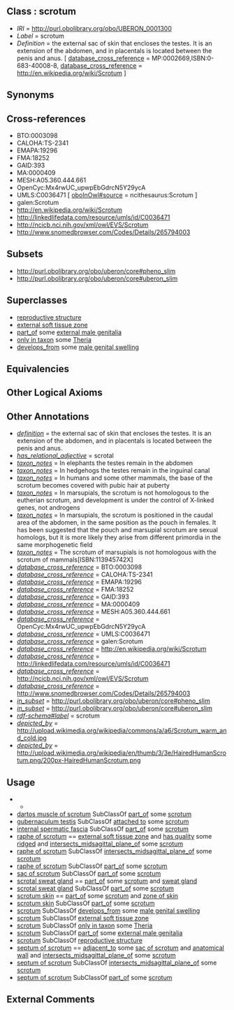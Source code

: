 
## Class : scrotum

 * *IRI* = http://purl.obolibrary.org/obo/UBERON_0001300
 * *Label* = scrotum
 * *Definition* = the external sac of skin that encloses the testes. It is an extension of the abdomen, and in placentals is located between the penis and anus. [ [database_cross_reference](../../ef/oboInOwl#hasDbXref.md) = MP:0002669,ISBN:0-683-40008-8, [database_cross_reference](../../ef/oboInOwl#hasDbXref.md) = http://en.wikipedia.org/wiki/Scrotum ]

## Synonyms


## Cross-references

 * BTO:0003098
 * CALOHA:TS-2341
 * EMAPA:19296
 * FMA:18252
 * GAID:393
 * MA:0000409
 * MESH:A05.360.444.661
 * OpenCyc:Mx4rwUC_upwpEbGdrcN5Y29ycA
 * UMLS:C0036471 [ [oboInOwl#source](../../ce/oboInOwl#source.md) = ncithesaurus:Scrotum ]
 * galen:Scrotum
 * http://en.wikipedia.org/wiki/Scrotum
 * http://linkedlifedata.com/resource/umls/id/C0036471
 * http://ncicb.nci.nih.gov/xml/owl/EVS/Scrotum
 * http://www.snomedbrowser.com/Codes/Details/265794003

## Subsets

 * http://purl.obolibrary.org/obo/uberon/core#pheno_slim
 * http://purl.obolibrary.org/obo/uberon/core#uberon_slim

## Superclasses

 * [reproductive structure](../../UBERON/56/UBERON_0005156.md)
 * [external soft tissue zone](../../UBERON/29/UBERON_0034929.md)
 * [part_of](../../BFO/50/BFO_0000050.md) some [external male genitalia](../../UBERON/53/UBERON_0004053.md)
 * [only in taxon](../../RO/60/RO_0002160.md) some [Theria <Mammalia>](../../NCBITaxon/25/NCBITaxon_32525.md)
 * [develops_from](../../RO/02/RO_0002202.md) some [male genital swelling](../../UBERON/56/UBERON_0011756.md)

## Equivalencies


## Other Logical Axioms


## Other Annotations

 * *[definition](../../IAO/15/IAO_0000115.md)* = the external sac of skin that encloses the testes. It is an extension of the abdomen, and in placentals is located between the penis and anus.
 * *[has_relational_adjective](../../UBPROP/07/UBPROP_0000007.md)* = scrotal
 * *[taxon_notes](../../UBPROP/08/UBPROP_0000008.md)* = In elephants the testes remain in the abdomen
 * *[taxon_notes](../../UBPROP/08/UBPROP_0000008.md)* = In hedgehogs the testes remain in the inguinal canal
 * *[taxon_notes](../../UBPROP/08/UBPROP_0000008.md)* = In humans and some other mammals, the base of the scrotum becomes covered with pubic hair at puberty
 * *[taxon_notes](../../UBPROP/08/UBPROP_0000008.md)* = In marsupials, the scrotum is not homologous to the eutherian scrotum, and development is under the control of X-linked genes, not androgens
 * *[taxon_notes](../../UBPROP/08/UBPROP_0000008.md)* = In marsupials, the scrotum is positioned in the caudal area of the abdomen, in the same position as the pouch in females. It has been suggested that the pouch and marsupial scrotum are sexual homologs, but it is more likely they arise from different primordia in the same morphogenetic field
 * *[taxon_notes](../../UBPROP/08/UBPROP_0000008.md)* = The scrotum of marsupials is not homologous with the scrotum of mammals[ISBN:113945742X]
 * *[database_cross_reference](../../ef/oboInOwl#hasDbXref.md)* = BTO:0003098
 * *[database_cross_reference](../../ef/oboInOwl#hasDbXref.md)* = CALOHA:TS-2341
 * *[database_cross_reference](../../ef/oboInOwl#hasDbXref.md)* = EMAPA:19296
 * *[database_cross_reference](../../ef/oboInOwl#hasDbXref.md)* = FMA:18252
 * *[database_cross_reference](../../ef/oboInOwl#hasDbXref.md)* = GAID:393
 * *[database_cross_reference](../../ef/oboInOwl#hasDbXref.md)* = MA:0000409
 * *[database_cross_reference](../../ef/oboInOwl#hasDbXref.md)* = MESH:A05.360.444.661
 * *[database_cross_reference](../../ef/oboInOwl#hasDbXref.md)* = OpenCyc:Mx4rwUC_upwpEbGdrcN5Y29ycA
 * *[database_cross_reference](../../ef/oboInOwl#hasDbXref.md)* = UMLS:C0036471
 * *[database_cross_reference](../../ef/oboInOwl#hasDbXref.md)* = galen:Scrotum
 * *[database_cross_reference](../../ef/oboInOwl#hasDbXref.md)* = http://en.wikipedia.org/wiki/Scrotum
 * *[database_cross_reference](../../ef/oboInOwl#hasDbXref.md)* = http://linkedlifedata.com/resource/umls/id/C0036471
 * *[database_cross_reference](../../ef/oboInOwl#hasDbXref.md)* = http://ncicb.nci.nih.gov/xml/owl/EVS/Scrotum
 * *[database_cross_reference](../../ef/oboInOwl#hasDbXref.md)* = http://www.snomedbrowser.com/Codes/Details/265794003
 * *[in_subset](../../et/oboInOwl#inSubset.md)* = http://purl.obolibrary.org/obo/uberon/core#pheno_slim
 * *[in_subset](../../et/oboInOwl#inSubset.md)* = http://purl.obolibrary.org/obo/uberon/core#uberon_slim
 * *[rdf-schema#label](../../el/rdf-schema#label.md)* = scrotum
 * *[depicted_by](../../depicted/by/depicted_by.md)* = http://upload.wikimedia.org/wikipedia/commons/a/a6/Scrotum_warm_and_cold.jpg
 * *[depicted_by](../../depicted/by/depicted_by.md)* = http://upload.wikimedia.org/wikipedia/en/thumb/3/3e/HairedHumanScrotum.png/200px-HairedHumanScrotum.png

## Usage

 * -
 * [dartos muscle of scrotum](../../UBERON/19/UBERON_0013719.md) SubClassOf [part_of](../../BFO/50/BFO_0000050.md) some [scrotum](../../UBERON/00/UBERON_0001300.md)
 * [gubernaculum testis](../../UBERON/43/UBERON_0008843.md) SubClassOf [attached to](../../RO/71/RO_0002371.md) some [scrotum](../../UBERON/00/UBERON_0001300.md)
 * [internal spermatic fascia](../../UBERON/91/UBERON_0034691.md) SubClassOf [part_of](../../BFO/50/BFO_0000050.md) some [scrotum](../../UBERON/00/UBERON_0001300.md)
 * [raphe of scrotum](../../UBERON/32/UBERON_0017732.md) == [external soft tissue zone](../../UBERON/29/UBERON_0034929.md) and [has quality](../../RO/86/RO_0000086.md) some [ridged](../../PATO/58/PATO_0002358.md) and [intersects_midsagittal_plane_of](../../BSPO/01/BSPO_0005001.md) some [scrotum](../../UBERON/00/UBERON_0001300.md)
 * [raphe of scrotum](../../UBERON/32/UBERON_0017732.md) SubClassOf [intersects_midsagittal_plane_of](../../BSPO/01/BSPO_0005001.md) some [scrotum](../../UBERON/00/UBERON_0001300.md)
 * [raphe of scrotum](../../UBERON/32/UBERON_0017732.md) SubClassOf [part_of](../../BFO/50/BFO_0000050.md) some [scrotum](../../UBERON/00/UBERON_0001300.md)
 * [sac of scrotum](../../UBERON/05/UBERON_0035105.md) SubClassOf [part_of](../../BFO/50/BFO_0000050.md) some [scrotum](../../UBERON/00/UBERON_0001300.md)
 * [scrotal sweat gland](../../UBERON/73/UBERON_0007773.md) == [part_of](../../BFO/50/BFO_0000050.md) some [scrotum](../../UBERON/00/UBERON_0001300.md) and [sweat gland](../../UBERON/20/UBERON_0001820.md)
 * [scrotal sweat gland](../../UBERON/73/UBERON_0007773.md) SubClassOf [part_of](../../BFO/50/BFO_0000050.md) some [scrotum](../../UBERON/00/UBERON_0001300.md)
 * [scrotum skin](../../UBERON/79/UBERON_0015479.md) == [part_of](../../BFO/50/BFO_0000050.md) some [scrotum](../../UBERON/00/UBERON_0001300.md) and [zone of skin](../../UBERON/14/UBERON_0000014.md)
 * [scrotum skin](../../UBERON/79/UBERON_0015479.md) SubClassOf [part_of](../../BFO/50/BFO_0000050.md) some [scrotum](../../UBERON/00/UBERON_0001300.md)
 * [scrotum](../../UBERON/00/UBERON_0001300.md) SubClassOf [develops_from](../../RO/02/RO_0002202.md) some [male genital swelling](../../UBERON/56/UBERON_0011756.md)
 * [scrotum](../../UBERON/00/UBERON_0001300.md) SubClassOf [external soft tissue zone](../../UBERON/29/UBERON_0034929.md)
 * [scrotum](../../UBERON/00/UBERON_0001300.md) SubClassOf [only in taxon](../../RO/60/RO_0002160.md) some [Theria <Mammalia>](../../NCBITaxon/25/NCBITaxon_32525.md)
 * [scrotum](../../UBERON/00/UBERON_0001300.md) SubClassOf [part_of](../../BFO/50/BFO_0000050.md) some [external male genitalia](../../UBERON/53/UBERON_0004053.md)
 * [scrotum](../../UBERON/00/UBERON_0001300.md) SubClassOf [reproductive structure](../../UBERON/56/UBERON_0005156.md)
 * [septum of scrotum](../../UBERON/55/UBERON_0006655.md) == [adjacent_to](../../RO/20/RO_0002220.md) some [sac of scrotum](../../UBERON/05/UBERON_0035105.md) and [anatomical wall](../../UBERON/60/UBERON_0000060.md) and [intersects_midsagittal_plane_of](../../BSPO/01/BSPO_0005001.md) some [scrotum](../../UBERON/00/UBERON_0001300.md)
 * [septum of scrotum](../../UBERON/55/UBERON_0006655.md) SubClassOf [intersects_midsagittal_plane_of](../../BSPO/01/BSPO_0005001.md) some [scrotum](../../UBERON/00/UBERON_0001300.md)
 * [septum of scrotum](../../UBERON/55/UBERON_0006655.md) SubClassOf [part_of](../../BFO/50/BFO_0000050.md) some [scrotum](../../UBERON/00/UBERON_0001300.md)

## External Comments

